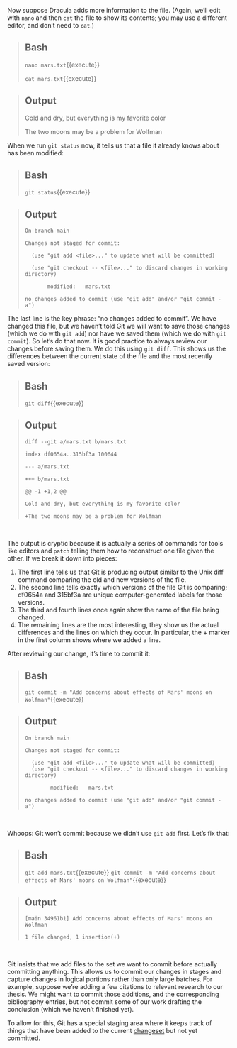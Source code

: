 Now suppose Dracula adds more information to the file. (Again, we’ll edit with `nano` and then `cat` the file to show its contents; you may use a different editor, and don’t need to `cat`.)

> ## Bash
> `nano mars.txt`{{execute}}
> 
> `cat mars.txt`{{execute}}

> ## Output
> Cold and dry, but everything is my favorite color
> 
> The two moons may be a problem for Wolfman

When we run `git status` now, it tells us that a file it already knows about has been modified:

> ## Bash 
> `git status`{{execute}}

> ## Output
> ```
> On branch main
> 
> Changes not staged for commit:
> 
>   (use "git add <file>..." to update what will be committed)
> 
>   (use "git checkout -- <file>..." to discard changes in working directory)
>  
>        modified:   mars.txt
> 
> no changes added to commit (use "git add" and/or "git commit -a")
> ```
  
The last line is the key phrase: “no changes added to commit”. We have changed this file, but we haven’t told Git we will want to save those changes (which we do with `git add`) nor have we saved them (which we do with `git commit`). So let’s do that now. It is good practice to always review our changes before saving them. We do this using `git diff`. This shows us the differences between the current state of the file and the most recently saved version:

> ## Bash
> `git diff`{{execute}}
  
> ## Output
> ```
> diff --git a/mars.txt b/mars.txt
> 
> index df0654a..315bf3a 100644
>
> --- a/mars.txt
> 
> +++ b/mars.txt
>  
> @@ -1 +1,2 @@
> 
> Cold and dry, but everything is my favorite color
>
> +The two moons may be a problem for Wolfman
> ```

<br/>
  
The output is cryptic because it is actually a series of commands for tools like editors and `patch` telling them how to reconstruct one file given the other. If we break it down into pieces:

1. The first line tells us that Git is producing output similar to the Unix diff command comparing the old and new versions of the file.
2. The second line tells exactly which versions of the file Git is comparing; df0654a and 315bf3a are unique computer-generated labels for those versions.
3. The third and fourth lines once again show the name of the file being changed.
4. The remaining lines are the most interesting, they show us the actual differences and the lines on which they occur. In particular, the + marker in the first column shows where we added a line.

After reviewing our change, it’s time to commit it:
  
> ## Bash
> `git commit -m "Add concerns about effects of Mars' moons on Wolfman"`{{execute}}

> ## Output
> ```
> On branch main
> 
> Changes not staged for commit:
>
>   (use "git add <file>..." to update what will be committed)
>   (use "git checkout -- <file>..." to discard changes in working directory)
>  
> 	      modified:   mars.txt
> 
> no changes added to commit (use "git add" and/or "git commit -a")
> ```
  
<br/>
  
Whoops: Git won’t commit because we didn’t use `git add` first. Let’s fix that:

> ## Bash
> `git add mars.txt`{{execute}}
> `git commit -m "Add concerns about effects of Mars' moons on Wolfman"`{{execute}}

> ## Output
> ```
> [main 34961b1] Add concerns about effects of Mars' moons on Wolfman
>
> 1 file changed, 1 insertion(+)
> ```

<br/>

Git insists that we add files to the set we want to commit before actually committing anything. This allows us to commit our changes in stages and capture changes in logical portions rather than only large batches. For example, suppose we’re adding a few citations to relevant research to our thesis. We might want to commit those additions, and the corresponding bibliography entries, but not commit some of our work drafting the conclusion (which we haven’t finished yet).

To allow for this, Git has a special staging area where it keeps track of things that have been added to the current [changeset](https://swcarpentry.github.io/git-novice/reference.html#changeset) but not yet committed.

<br/>
	


